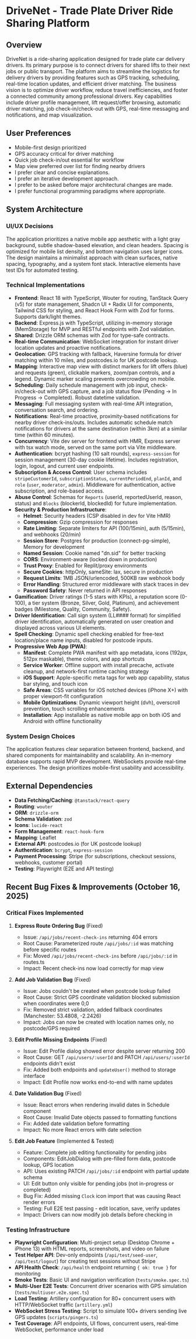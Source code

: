 # DriveNet - Trade Plate Driver Ride Sharing Platform

## Overview
DriveNet is a ride-sharing application designed for trade plate car delivery drivers. Its primary purpose is to connect drivers for shared lifts to their next jobs or public transport. The platform aims to streamline the logistics for delivery drivers by providing features such as GPS tracking, scheduling, real-time location updates, and efficient driver matching. The business vision is to optimize driver workflow, reduce travel inefficiencies, and foster a connected community among professional drivers. Key capabilities include driver profile management, lift request/offer browsing, automatic driver matching, job check-in/check-out with GPS, real-time messaging and notifications, and map visualization.

## User Preferences
- Mobile-first design prioritized
- GPS accuracy critical for driver matching
- Quick job check-in/out essential for workflow
- Map view preferred over list for finding nearby drivers
- I prefer clear and concise explanations.
- I prefer an iterative development approach.
- I prefer to be asked before major architectural changes are made.
- I prefer functional programming paradigms where appropriate.

## System Architecture

### UI/UX Decisions
The application prioritizes a native mobile app aesthetic with a light gray background, subtle shadow-based elevation, and clean headers. Spacing is optimized for mobile list density, and bottom navigation uses larger icons. The design maintains a minimalist approach with clean surfaces, native spacing, typography, and a system font stack. Interactive elements have test IDs for automated testing.

### Technical Implementations
- **Frontend**: React 18 with TypeScript, Wouter for routing, TanStack Query (v5) for state management, Shadcn UI + Radix UI for components, Tailwind CSS for styling, and React Hook Form with Zod for forms. Supports dark/light themes.
- **Backend**: Express.js with TypeScript, utilizing in-memory storage (MemStorage) for MVP and RESTful endpoints with Zod validation.
- **Shared**: Drizzle ORM schemas with Zod for type-safe contracts.
- **Real-time Communication**: WebSocket integration for instant driver location updates and proactive notifications.
- **Geolocation**: GPS tracking with fallback, Haversine formula for driver matching within 10 miles, and postcodes.io for UK postcode lookup.
- **Mapping**: Interactive map view with distinct markers for lift offers (blue) and requests (green), clickable markers, zoom/pan controls, and a legend. Dynamic marker scaling prevents overcrowding on mobile.
- **Scheduling**: Daily schedule management with job input, check-in/check-out with GPS capture, and a job status flow (Pending → In Progress → Completed). Robust datetime validation.
- **Messaging**: Full messaging system with real-time API integration, conversation search, and ordering.
- **Notifications**: Real-time proactive, proximity-based notifications for nearby driver check-ins/outs. Includes automatic schedule match notifications for drivers at the same destination (within 3km) at a similar time (within 60 minutes).
- **Concurrency**: Vite dev server for frontend with HMR, Express server with tsx watch mode, served on the same port via Vite middleware.
- **Authentication**: bcrypt hashing (10 salt rounds), `express-session` for session management (30-day cookie lifetime). Includes registration, login, logout, and current user endpoints.
- **Subscription & Access Control**: User schema includes `stripeCustomerId`, `subscriptionStatus`, `currentPeriodEnd`, `planId`, and `role` (`user`, `moderator`, `admin`). Middleware for authentication, active subscription, and role-based access.
- **Abuse Control**: Schemas for `Reports` (userId, reportedUserId, reason, status) and `Blocks` (blockerId, blockedId) for future implementation.
- **Security & Production Infrastructure**: 
  - **Helmet**: Security headers (CSP disabled in dev for Vite HMR)
  - **Compression**: Gzip compression for responses
  - **Rate Limiting**: Separate limiters for API (100/15min), auth (5/15min), and webhooks (20/min)
  - **Session Store**: Postgres for production (connect-pg-simple), Memory for development
  - **Named Session**: Cookie named "dn.sid" for better tracking
  - **CORS**: Environment-aware (locked down in production)
  - **Trust Proxy**: Enabled for Replit/proxy environments
  - **Secure Cookies**: httpOnly, sameSite: lax, secure in production
  - **Request Limits**: 1MB JSON/urlencoded, 500KB raw webhook body
  - **Error Handling**: Structured error middleware with stack traces in dev
  - **Password Safety**: Never returned in API responses
- **Gamification**: Driver ratings (1-5 stars with KPIs), a reputation score (0-100), a tier system (Bronze, Silver, Gold, Platinum), and achievement badges (Milestone, Quality, Community, Safety).
- **Driver Identification**: Call sign system (LL#### format) for simplified driver identification, automatically generated on user creation and displayed across various UI elements.
- **Spell Checking**: Dynamic spell checking enabled for free-text location/place name inputs, disabled for postcode inputs.
- **Progressive Web App (PWA)**:
  - **Manifest**: Complete PWA manifest with app metadata, icons (192px, 512px maskable), theme colors, and app shortcuts
  - **Service Worker**: Offline support with install precache, activate cleanup, and network-first runtime caching strategy
  - **iOS Support**: Apple-specific meta tags for web app capability, status bar styling, and touch icon
  - **Safe Areas**: CSS variables for iOS notched devices (iPhone X+) with proper viewport-fit configuration
  - **Mobile Optimizations**: Dynamic viewport height (dvh), overscroll prevention, touch scrolling enhancements
  - **Installation**: App installable as native mobile app on both iOS and Android with offline functionality

### System Design Choices
The application features clear separation between frontend, backend, and shared components for maintainability and scalability. An in-memory database supports rapid MVP development. WebSockets provide real-time experiences. The design prioritizes mobile-first usability and accessibility.

## External Dependencies
- **Data Fetching/Caching**: `@tanstack/react-query`
- **Routing**: `wouter`
- **ORM**: `drizzle-orm`
- **Schema Validation**: `zod`
- **Icons**: `lucide-react`
- **Form Management**: `react-hook-form`
- **Mapping**: Leaflet
- **External API**: postcodes.io (for UK postcode lookup)
- **Authentication**: `bcrypt`, `express-session`
- **Payment Processing**: Stripe (for subscriptions, checkout sessions, webhooks, customer portal)
- **Testing**: Playwright (E2E and API testing)

## Recent Bug Fixes & Improvements (October 16, 2025)

### Critical Fixes Implemented
1. **Express Route Ordering Bug** (Fixed)
   - Issue: `/api/jobs/recent-check-ins` returning 404 errors
   - Root Cause: Parameterized route `/api/jobs/:id` was matching before specific routes
   - Fix: Moved `/api/jobs/recent-check-ins` before `/api/jobs/:id` in routes.ts
   - Impact: Recent check-ins now load correctly for map view

2. **Add Job Validation Bug** (Fixed)
   - Issue: Jobs couldn't be created when postcode lookup failed
   - Root Cause: Strict GPS coordinate validation blocked submission when coordinates were 0,0
   - Fix: Removed strict validation, added fallback coordinates (Manchester: 53.4808, -2.2426)
   - Impact: Jobs can now be created with location names only, no postcode/GPS required

3. **Edit Profile Missing Endpoints** (Fixed)
   - Issue: Edit Profile dialog showed error despite server returning 200
   - Root Cause: GET `/api/users/:userId` and PATCH `/api/users/:userId` endpoints didn't exist
   - Fix: Added both endpoints and `updateUser()` method to storage interface
   - Impact: Edit Profile now works end-to-end with name updates

4. **Date Validation Bug** (Fixed)
   - Issue: React errors when rendering invalid dates in Schedule component
   - Root Cause: Invalid Date objects passed to formatting functions
   - Fix: Added date validation before formatting
   - Impact: No more React errors with date selection

5. **Edit Job Feature** (Implemented & Tested)
   - Feature: Complete job editing functionality for pending jobs
   - Components: EditJobDialog with pre-filled form data, postcode lookup, GPS location
   - API: Uses existing PATCH `/api/jobs/:id` endpoint with partial update schema
   - UI: Edit button only visible for pending jobs (not in-progress or completed)
   - Bug Fix: Added missing `Clock` icon import that was causing React render errors
   - Testing: Full E2E test passing - edit location, save, verify updates
   - Impact: Drivers can now modify job details before checking in

### Testing Infrastructure
- **Playwright Configuration**: Multi-project setup (Desktop Chrome + iPhone 13) with HTML reports, screenshots, and video on failure
- **Test Helper API**: Dev-only endpoints (`/api/test/seed-user`, `/api/test/logout`) for creating test sessions without Stripe
- **API Health Check**: `/api/health` endpoint returning `{ ok: true }` for monitoring
- **Smoke Tests**: Basic UI and navigation verification (`tests/smoke.spec.ts`)
- **Multi-User E2E Tests**: Concurrent driver scenarios with GPS simulation (`tests/multiuser.e2e.spec.ts`)
- **Load Testing**: Artillery configuration for 80+ concurrent users with HTTP/WebSocket traffic (`artillery.yml`)
- **WebSocket Stress Testing**: Script to simulate 100+ drivers sending live GPS updates (`scripts/pingers.ts`)
- **Test Coverage**: API endpoints, UI flows, concurrent users, real-time WebSocket, performance under load